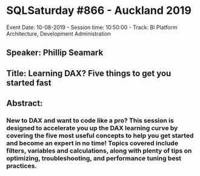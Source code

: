 # SQLSaturday #866 - Auckland 2019
Event Date: 10-08-2019 - Session time: 10:50:00 - Track: BI Platform Architecture, Development  Administration
## Speaker: Phillip Seamark
## Title: Learning DAX? Five things to get you started fast
## Abstract:
### New to DAX and want to code like a pro? This session is designed to accelerate you up the DAX learning curve by covering the five most useful concepts to help you get started and become an expert in no time! Topics covered include filters, variables and calculations, along with plenty of tips on optimizing, troubleshooting, and performance tuning best practices.

